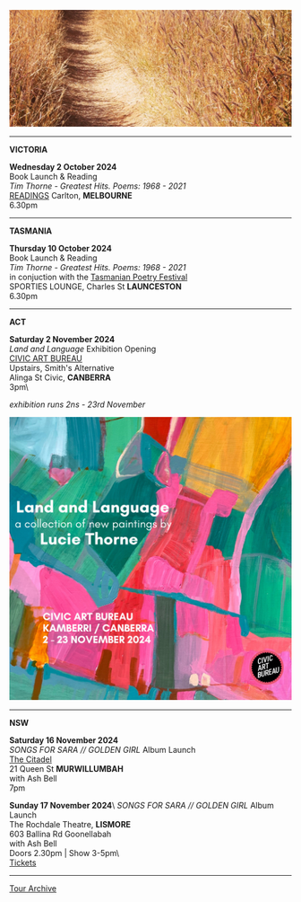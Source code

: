 ![](data/image/news/tourbanner2.jpg)
 
* * * * *

**VICTORIA**

**Wednesday 2 October 2024**\
Book Launch & Reading\
*Tim Thorne - Greatest Hits. Poems: 1968 - 2021*   
[READINGS](https://www.readings.com.au/events/poetry-launch-tim-thorne-greatest-hits) Carlton, **MELBOURNE**\
6.30pm

* * * * *

**TASMANIA**

**Thursday 10 October 2024**\
Book Launch & Reading\
*Tim Thorne - Greatest Hits. Poems: 1968 - 2021*   
in conjuction with the [Tasmanian Poetry Festival](https://www.trybooking.com/events/landing/1263464) \
SPORTIES LOUNGE, Charles St **LAUNCESTON**\
6.30pm  

* * * * *

**ACT**

**Saturday 2 November 2024**\
*Land and Language* Exhibition Opening\
[CIVIC ART BUREAU](https://www.civicartbureau.com/) \
Upstairs, Smith's Alternative\
Alinga St Civic, **CANBERRA**\
3pm\

*exhibition runs 2ns - 23rd November* 

![](data/image/news/LTLAL.jpeg)

* * * * *

**NSW**

**Saturday 16 November 2024**\
*SONGS FOR SARA // GOLDEN GIRL* Album Launch\
[The Citadel](https://thecitadel.com.au/)\
21 Queen St **MURWILLUMBAH**\
with Ash Bell\
7pm  

**Sunday 17 November 2024**\ 
*SONGS FOR SARA // GOLDEN GIRL* Album Launch\
The Rochdale Theatre, **LISMORE**\
603 Ballina Rd Goonellabah\
with Ash Bell\
Doors 2.30pm | Show 3-5pm\  
[Tickets](https://www.trybooking.com/events/landing/1298296) 

* * * * *




[Tour Archive](tour/archive)
